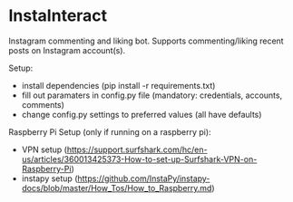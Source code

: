 # InstaInteract
Instagram commenting and liking bot. Supports commenting/liking recent posts on Instagram account(s).  

Setup:  
- install dependencies (pip install -r requirements.txt)  
- fill out paramaters in config.py file (mandatory: credentials, accounts, comments)  
- change config.py settings to preferred values (all have defaults)  

Raspberry Pi Setup (only if running on a raspberry pi):  
- VPN setup (https://support.surfshark.com/hc/en-us/articles/360013425373-How-to-set-up-Surfshark-VPN-on-Raspberry-Pi)  
- instapy setup (https://github.com/InstaPy/instapy-docs/blob/master/How_Tos/How_to_Raspberry.md)  